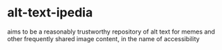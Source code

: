 # alt-text-ipedia
aims to be a reasonably trustworthy repository of alt text for memes and other frequently shared image content, in the name of accessibility
